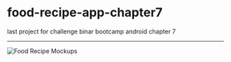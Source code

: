 # food-recipe-app-chapter7
last project for challenge binar bootcamp android chapter 7

***
![Food Recipe Mockups](https://user-images.githubusercontent.com/65706381/176702552-823ef580-da29-4ffc-aed0-2cf0b1b99e51.jpg)

